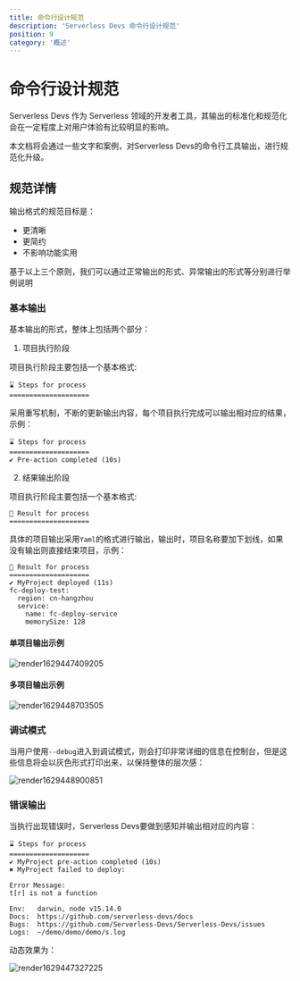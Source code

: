 ```yaml
---
title: 命令行设计规范
description: 'Serverless Devs 命令行设计规范'
position: 9
category: '概述'
---
```


# 命令行设计规范

Serverless Devs 作为 Serverless 领域的开发者工具，其输出的标准化和规范化会在一定程度上对用户体验有比较明显的影响。

本文档将会通过一些文字和案例，对Serverless Devs的命令行工具输出，进行规范化升级。

## 规范详情

输出格式的规范目标是：

- 更清晰
- 更简约
- 不影响功能实用

基于以上三个原则，我们可以通过正常输出的形式、异常输出的形式等分别进行举例说明

### 基本输出

基本输出的形式，整体上包括两个部分：

1. 项目执行阶段

项目执行阶段主要包括一个基本格式:

```
⌛ Steps for process
====================
```

采用重写机制，不断的更新输出内容，每个项目执行完成可以输出相对应的结果，示例：

```
⌛ Steps for process
====================
✔ Pre-action completed (10s)
```

2. 结果输出阶段

项目执行阶段主要包括一个基本格式:

```
🚀 Result for process
====================
```

具体的项目输出采用`Yaml`的格式进行输出，输出时，项目名称要加下划线，如果没有输出则直接结束项目，示例：

```
🚀 Result for process
====================
✔ MyProject deployed (11s)
fc-deploy-test:
  region: cn-hangzhou
  service:
    name: fc-deploy-service
    memorySize: 128
```

#### 单项目输出示例

![render1629447409205](https://user-images.githubusercontent.com/21079031/130204631-174a5af5-5550-4e7f-bc3b-d6d23681ce61.gif)


#### 多项目输出示例

![render1629448703505](https://user-images.githubusercontent.com/21079031/130206222-8674550e-2ecf-4e19-9dac-d81a8ab11b02.gif)


### 调试模式

当用户使用`--debug`进入到调试模式，则会打印非常详细的信息在控制台，但是这些信息将会以灰色形式打印出来，以保持整体的层次感：

![render1629448900851](https://user-images.githubusercontent.com/21079031/130206327-b25c444f-d336-4dc3-8dfe-39a5329e4b13.gif)



### 错误输出

当执行出现错误时，Serverless Devs要做到感知并输出相对应的内容：

```
⌛ Steps for process
====================
✔ MyProject pre-action completed (10s)
✖ MyProject failed to deploy:

Error Message: 
t[r] is not a function

Env:   darwin, node v15.14.0
Docs:  https://github.com/serverless-devs/docs
Bugs:  https://github.com/Serverless-Devs/Serverless-Devs/issues
Logs:  ~/demo/demo/demo/s.log
```

动态效果为：

![render1629447327225](https://user-images.githubusercontent.com/21079031/130204744-be670d4b-0c1a-4128-aafe-3e8871b3ef58.gif)

